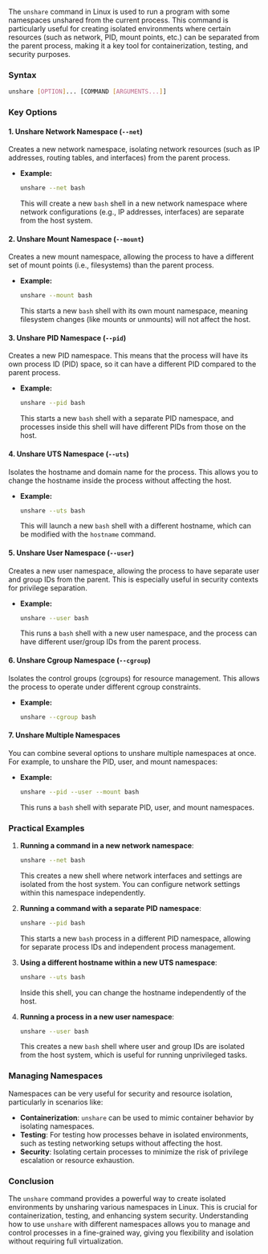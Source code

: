 The `unshare` command in Linux is used to run a program with some namespaces unshared from the current process. This command is particularly useful for creating isolated environments where certain resources (such as network, PID, mount points, etc.) can be separated from the parent process, making it a key tool for containerization, testing, and security purposes.

### Syntax
```bash
unshare [OPTION]... [COMMAND [ARGUMENTS...]]
```

### Key Options

#### 1. **Unshare Network Namespace** (`--net`)
Creates a new network namespace, isolating network resources (such as IP addresses, routing tables, and interfaces) from the parent process.

- **Example:**
  ```bash
  unshare --net bash
  ```
  This will create a new `bash` shell in a new network namespace where network configurations (e.g., IP addresses, interfaces) are separate from the host system.

#### 2. **Unshare Mount Namespace** (`--mount`)
Creates a new mount namespace, allowing the process to have a different set of mount points (i.e., filesystems) than the parent process.

- **Example:**
  ```bash
  unshare --mount bash
  ```
  This starts a new `bash` shell with its own mount namespace, meaning filesystem changes (like mounts or unmounts) will not affect the host.

#### 3. **Unshare PID Namespace** (`--pid`)
Creates a new PID namespace. This means that the process will have its own process ID (PID) space, so it can have a different PID compared to the parent process.

- **Example:**
  ```bash
  unshare --pid bash
  ```
  This starts a new `bash` shell with a separate PID namespace, and processes inside this shell will have different PIDs from those on the host.

#### 4. **Unshare UTS Namespace** (`--uts`)
Isolates the hostname and domain name for the process. This allows you to change the hostname inside the process without affecting the host.

- **Example:**
  ```bash
  unshare --uts bash
  ```
  This will launch a new `bash` shell with a different hostname, which can be modified with the `hostname` command.

#### 5. **Unshare User Namespace** (`--user`)
Creates a new user namespace, allowing the process to have separate user and group IDs from the parent. This is especially useful in security contexts for privilege separation.

- **Example:**
  ```bash
  unshare --user bash
  ```
  This runs a `bash` shell with a new user namespace, and the process can have different user/group IDs from the parent process.

#### 6. **Unshare Cgroup Namespace** (`--cgroup`)
Isolates the control groups (cgroups) for resource management. This allows the process to operate under different cgroup constraints.

- **Example:**
  ```bash
  unshare --cgroup bash
  ```

#### 7. **Unshare Multiple Namespaces**
You can combine several options to unshare multiple namespaces at once. For example, to unshare the PID, user, and mount namespaces:

- **Example:**
  ```bash
  unshare --pid --user --mount bash
  ```
  This runs a `bash` shell with separate PID, user, and mount namespaces.

### Practical Examples

1. **Running a command in a new network namespace**:
   ```bash
   unshare --net bash
   ```
   This creates a new shell where network interfaces and settings are isolated from the host system. You can configure network settings within this namespace independently.

2. **Running a command with a separate PID namespace**:
   ```bash
   unshare --pid bash
   ```
   This starts a new `bash` process in a different PID namespace, allowing for separate process IDs and independent process management.

3. **Using a different hostname within a new UTS namespace**:
   ```bash
   unshare --uts bash
   ```
   Inside this shell, you can change the hostname independently of the host.

4. **Running a process in a new user namespace**:
   ```bash
   unshare --user bash
   ```
   This creates a new `bash` shell where user and group IDs are isolated from the host system, which is useful for running unprivileged tasks.

### Managing Namespaces

Namespaces can be very useful for security and resource isolation, particularly in scenarios like:

- **Containerization**: `unshare` can be used to mimic container behavior by isolating namespaces.
- **Testing**: For testing how processes behave in isolated environments, such as testing networking setups without affecting the host.
- **Security**: Isolating certain processes to minimize the risk of privilege escalation or resource exhaustion.

### Conclusion

The `unshare` command provides a powerful way to create isolated environments by unsharing various namespaces in Linux. This is crucial for containerization, testing, and enhancing system security. Understanding how to use `unshare` with different namespaces allows you to manage and control processes in a fine-grained way, giving you flexibility and isolation without requiring full virtualization.

